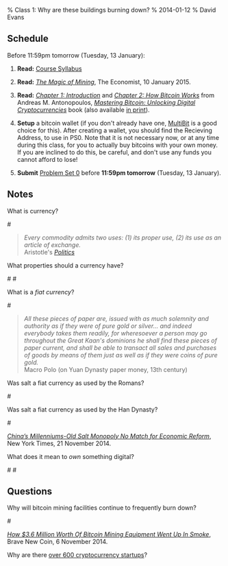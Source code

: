 % Class 1: Why are these buildings burning down?
% 2014-01-12
% David Evans

## Schedule 

   <div class="todo">
Before 11:59pm tomorrow (Tuesday, 13 January):

1. **Read:** [Course Syllabus](|filename|../../pages/syllabus.md)

2. **Read:** [_The Magic of
Mining_](|filename|../../readings/magic_of_mining.pdf), The Economist, 10
January 2015.  

3. **Read:** 
[_Chapter 1: Introduction_](https://github.com/aantonop/bitcoinbook/blob/develop/ch01.asciidoc)
and
[_Chapter 2: How Bitcoin Works_](https://github.com/aantonop/bitcoinbook/blob/develop/ch02.asciidoc)
from Andreas M. Antonopoulos, [_Mastering Bitcoin: Unlocking Digital
Cryptocurrencies_](https://github.com/aantonop/bitcoinbook) book (also
available [in
print](http://www.amazon.com/Mastering-Bitcoin-Unlocking-Digital-Crypto-Currencies/dp/1449374042)).  

4. **Setup** a bitcoin wallet (if you don't already have one,
[MultiBit](https://multibit.org/) is a good choice for this).  After
creating a wallet, you should find the Recieving Address, to use in PS0.
Note that it is not necessary now, or at any time during this class, for
you to actually buy bitcoins with your own money.  If you are inclined
to do this, be careful, and don't use any funds you cannot afford to
lose!

5. **Submit** [Problem Set 0](|filename|../../ps/ps0/ps0.md) before
**11:59pm tomorrow** (Tuesday, 13 January).

   </div>

## Notes

What is currency?

   <div class="gap">
#
   </div>

> _Every commodity admits two uses: (1) its proper use, (2) its use as an article of exchange._  
> Aristotle's [_Politics_](https://play.google.com/books/reader?id=1J7N4eAKuhwC&printsec=frontcover&output=reader&hl=en&pg=GBS.PR13)


What properties should a currency have?

<div class="gap">
#
#
</div>

What is a _fiat currency_?

<div class="gap">
#
</div>

> _All these pieces of paper are, issued with as much solemnity and authority as if they were of pure gold or silver... and indeed everybody takes them readily, for wheresoever a person may go throughout the Great Kaan's dominions he shall find these pieces of paper current, and shall be able to transact all sales and purchases of goods by means of them just as well as if they were coins of pure gold._  
> Macro Polo (on Yuan Dynasty paper money, 13th century)

Was salt a fiat currency as used by the Romans?
<div class="gap">
#
</div>

Was salt a fiat currency as used by the Han Dynasty?

<div class="gap">
#
</div>

[_China’s Millenniums-Old Salt Monopoly No Match for Economic Reform_](http://sinosphere.blogs.nytimes.com/2014/11/21/chinas-millenniums-old-salt-monopoly-no-match-for-economic-reform/), New York Times, 21 November 2014.

What does it mean to _own_ something digital?
<div class="gap">
#
#
</div>

## Questions

Why will bitcoin mining facilities continue to frequently burn down?

<div class="gap">
#
</div>

[_How $3.6 Million Worth Of Bitcoin Mining Equipment Went Up In Smoke_](http://bravenewcoin.com/news/bitcoin-hashrate-jumps-then-drops-how/), Brave New Coin, 6 November 2014.

Why are there [over 600 cryptocurrency startups](https://angel.co/cryptocurrency-2)?

<div class="gap"></div>

